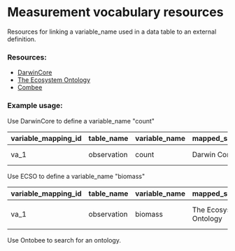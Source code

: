 # Measurement vocabulary resources

Resources for linking a variable_name used in a data table to an external definition.

### Resources:
* [DarwinCore](https://dwc.tdwg.org/terms/)
* [The Ecosystem Ontology](https://bioportal.bioontology.org/ontologies/ECSO/?p=summary)
* [Combee](http://www.ontobee.org)

### Example usage:

Use DarwinCore to define a variable_name "count"

| variable_mapping_id | table_name | variable_name | mapped_system | mapped_id | mapped_label |
|---------------------|------------|---------------|---------------|-----------|--------------|
| va_1 | observation | count | Darwin Core | [http://rs.tdwg.org/dwc/terms/individualCount](http://rs.tdwg.org/dwc/terms/individualCount) | individualCount | 


Use ECSO to define a variable_name "biomass"

| variable_mapping_id | table_name | variable_name | mapped_system | mapped_id | mapped_label |
|---------------------|------------|---------------|---------------|-----------|--------------|
| va_1 | observation | biomass | The Ecosystem Ontology | [http://purl.dataone.org/odo/ECSO_00000513](http://purl.dataone.org/odo/ECSO_00000513) | Biomass Measurement Type | 


Use Ontobee to search for an ontology.
